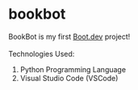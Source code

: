 # bookbot

BookBot is my first [Boot.dev](https://www.boot.dev) project!
<br>
<br>
Technologies Used:
<br>
1. Python Programming Language <br>
2. Visual Studio Code (VSCode)
